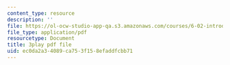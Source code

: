 ```yaml
---
content_type: resource
description: ''
file: https://ol-ocw-studio-app-qa.s3.amazonaws.com/courses/6-02-introduction-to-eecs-ii-digital-communication-systems-fall-2012/ec0da2a34089ca753f158efaddfcbb71_Te1qKOJd8aw.pdf
file_type: application/pdf
resourcetype: Document
title: 3play pdf file
uid: ec0da2a3-4089-ca75-3f15-8efaddfcbb71
---
```

